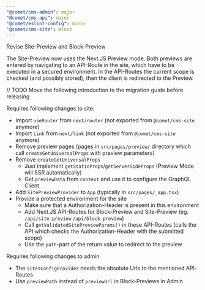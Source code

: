 ```yaml
---
"@comet/cms-admin": major
"@comet/cms-api": major
"@comet/eslint-config": minor
"@comet/cms-site": minor
---
```


Revise Site-Preview and Block-Preview

The Site-Preview now uses the Next.JS Preview mode.
Both previews are entered by navigating to an API-Route in the site, which have to be executed in a secured environment.
In the API-Routes the current scope is checked (and possibly stored), then the client is redirected to the Preview.

// TODO Move the following introduction to the migration guide before releasing

Requires following changes to site:

-   Import `useRouter` from `next/router` (not exported from `@comet/cms-site` anymore)
-   Import `Link` from `next/link` (not exported from `@comet/cms-site` anymore)
-   Remove preview pages (pages in `src/pages/preview/` directory which call `createGetUniversalProps` with preview parameters)
-   Remove `createGetUniversalProps`
    -   Just implement `getStaticProps`/`getServerSideProps` (Preview Mode will SSR automatically)
    -   Get `previewData` from `context` and use it to configure the GraphQL Client
-   Add `SitePreviewProvider` to `App` (typically in `src/pages/_app.tsx`)
-   Provide a protected environment for the site
    -   Make sure that a Authorization-Header is present in this environment
    -   Add Next.JS API-Routes for Block-Preview and Site-Preview (eg. `/api/site-preview` `/api/block-preview`)
    -   Call `getValidatedSitePreviewParams()` in these API-Routes (calls the API which checks the Authorization-Header with the submitted scope)
    -   Use the `path`-part of the return value to redirect to the preview

Requires following changes to admin

-   The `SitesConfigProvider` needs the absolute Urls to the mentioned API-Routes
-   Use `previewPath` instead of `previewUrl` in Block-Previews in Admin
